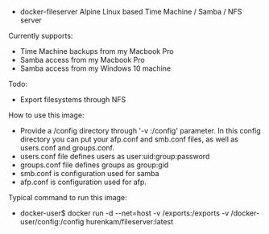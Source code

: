 - docker-fileserver
Alpine Linux based Time Machine / Samba / NFS server

Currently supports:
- Time Machine backups from my Macbook Pro
- Samba access from my Macbook Pro
- Samba access from my Windows 10 machine

Todo:
- Export filesystems through NFS


How to use this image:
- Provide a /config directory through '-v <path to config>:/config' parameter. In this config directory you can put your afp.conf and smb.conf files, as well as users.conf and groups.conf.
- users.conf file defines users as user:uid:group:password
- groups.conf file defines groups as group:gid
- smb.conf is configuration used for samba
- afp.conf is configuration used for afp.
  
Typical command to run this image:
- docker-user$ docker run -d --net=host -v /exports:/exports -v /docker-user/config:/config hurenkam/fileserver:latest
